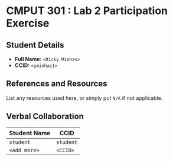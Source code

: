 # CMPUT 301 : Lab 2 Participation Exercise

## Student Details

- **Full Name:** `<Ricky Minhas>`
- **CCID:** `<yminhas1>`

## References and Resources

List any resources used here, or simply put `N/A` if not applicable.

## Verbal Collaboration

| Student Name | CCID      |
| ------------ | --------- |
| `student`    | `student` |
| `<Add more>` | `<CCID>`  |
